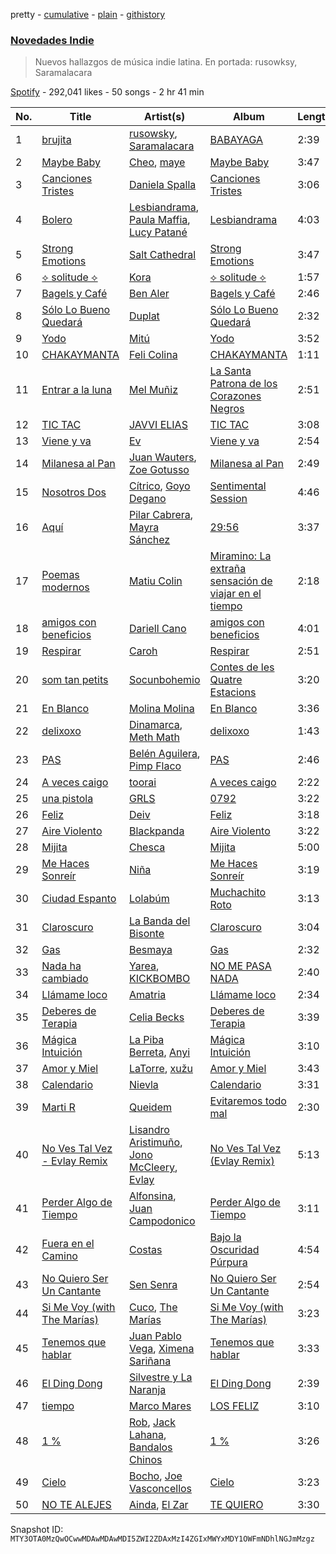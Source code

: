 pretty - [cumulative](/playlists/cumulative/37i9dQZF1DXaaU1AaHpZeu.md) - [plain](/playlists/plain/37i9dQZF1DXaaU1AaHpZeu) - [githistory](https://github.githistory.xyz/mackorone/spotify-playlist-archive/blob/main/playlists/plain/37i9dQZF1DXaaU1AaHpZeu)

### [Novedades Indie](https://open.spotify.com/playlist/37i9dQZF1DXaaU1AaHpZeu)

> Nuevos hallazgos de música indie latina\. En portada: rusowksy, Saramalacara

[Spotify](https://open.spotify.com/user/spotify) - 292,041 likes - 50 songs - 2 hr 41 min

| No. | Title | Artist(s) | Album | Length |
|---|---|---|---|---|
| 1 | [brujita](https://open.spotify.com/track/6kYLN1jiNx0e7cdj6QsHrM) | [rusowsky](https://open.spotify.com/artist/1XEVu7gdRFfzEFqsPrancH), [Saramalacara](https://open.spotify.com/artist/3QchzUOTSCKWmaRGEEiuir) | [BABAYAGA](https://open.spotify.com/album/2p8CEb59obQ62nhqLbTE6I) | 2:39 |
| 2 | [Maybe Baby](https://open.spotify.com/track/0qKCO9DXAH7kqc2JF3U5jd) | [Cheo](https://open.spotify.com/artist/2sshGYdyr1ZEl4Np76RRxG), [maye](https://open.spotify.com/artist/5ti5FPHgtaSf15KcUisZMt) | [Maybe Baby](https://open.spotify.com/album/4tnEnvRN4d6GE6JpKzZNZe) | 3:47 |
| 3 | [Canciones Tristes](https://open.spotify.com/track/5QNvwRbmGwmOU09DWSfCiA) | [Daniela Spalla](https://open.spotify.com/artist/2VSRhqonKsL7KRAIk8SMmt) | [Canciones Tristes](https://open.spotify.com/album/2wKs3Fz684CerCyUOhJOxP) | 3:06 |
| 4 | [Bolero](https://open.spotify.com/track/3yz96oTI0rHUaXruFziWBS) | [Lesbiandrama](https://open.spotify.com/artist/0LZwj8XbxIwTjaDX478RXl), [Paula Maffia](https://open.spotify.com/artist/4soieU4IFUQEcYULczxzFa), [Lucy Patané](https://open.spotify.com/artist/0ocA2OjaXb4KyFX7zJE2Ld) | [Lesbiandrama](https://open.spotify.com/album/2oY9USTDYbnQtcy5bRa2DR) | 4:03 |
| 5 | [Strong Emotions](https://open.spotify.com/track/5vESv7xXAIhEL9UA1N6uav) | [Salt Cathedral](https://open.spotify.com/artist/1HhSYZFNNPTTZuOlSfZUJP) | [Strong Emotions](https://open.spotify.com/album/4VuK9WBr3m6VgYorAK69iE) | 3:47 |
| 6 | [⟡ solitude ⟡](https://open.spotify.com/track/0085Y1oLaWiAB94I4iQo8N) | [Kora](https://open.spotify.com/artist/3ZxaYY2eYNWxg8v1s2k6JD) | [⟡ solitude ⟡](https://open.spotify.com/album/13zX2as4ggekSgaZEVYEIv) | 1:57 |
| 7 | [Bagels y Café](https://open.spotify.com/track/1bkMM9f67Taz4VhE0eswro) | [Ben Aler](https://open.spotify.com/artist/0jMMS87c4v40JITdDE0c1R) | [Bagels y Café](https://open.spotify.com/album/0LxNYYgAewdpU7HQiPYtg4) | 2:46 |
| 8 | [Sólo Lo Bueno Quedará](https://open.spotify.com/track/11cMrX3bUlKx3nu68hoXb4) | [Duplat](https://open.spotify.com/artist/74Bgwc5zD9KyNHiMqy2QJO) | [Sólo Lo Bueno Quedará](https://open.spotify.com/album/49u9AqmZFz9U7RuoQRp5UV) | 2:32 |
| 9 | [Yodo](https://open.spotify.com/track/20T0tZ0V9HNXZOtDlMzeeR) | [Mitú](https://open.spotify.com/artist/3OlI3HjAc1LQUmd7wozF6k) | [Yodo](https://open.spotify.com/album/59WMptFF2zXHaTaKnv8h2A) | 3:52 |
| 10 | [CHAKAYMANTA](https://open.spotify.com/track/6Sb3yNWw3mVNoH1qd4Y183) | [Feli Colina](https://open.spotify.com/artist/4EmjPNMuvvKSEAyx7ibGrs) | [CHAKAYMANTA](https://open.spotify.com/album/5UsMwvYIJDK96nQdmLhVRZ) | 1:11 |
| 11 | [Entrar a la luna](https://open.spotify.com/track/1DJCk36SjR5rGighWlHjjX) | [Mel Muñiz](https://open.spotify.com/artist/05NEGCiyDYaJtcPiagl46Y) | [La Santa Patrona de los Corazones Negros](https://open.spotify.com/album/2ajge8g0wBGDtctb0y59IR) | 2:51 |
| 12 | [TIC TAC](https://open.spotify.com/track/5aUNWjdLcTDUvM9LNvM1Gz) | [JAVVI ELIAS](https://open.spotify.com/artist/0wdQR6Qd64uSVhNJy7M2F0) | [TIC TAC](https://open.spotify.com/album/3y25gODVUqLXu8aNYEBFt4) | 3:08 |
| 13 | [Viene y va](https://open.spotify.com/track/7BmOMWZGP24NqOhKHR5nP9) | [Ev](https://open.spotify.com/artist/21EczEifDKebasemX58Jp8) | [Viene y va](https://open.spotify.com/album/6GWe6fVPhwpgPU6sfmwM0W) | 2:54 |
| 14 | [Milanesa al Pan](https://open.spotify.com/track/6gE0pYDB5ndP0bSPeXktcL) | [Juan Wauters](https://open.spotify.com/artist/7CKkZZW3XtnPmqlwaElmoV), [Zoe Gotusso](https://open.spotify.com/artist/3XBw8ImFEo86mEB2dYh0vS) | [Milanesa al Pan](https://open.spotify.com/album/405rypS7jhNdcqFTnIsVdL) | 2:49 |
| 15 | [Nosotros Dos](https://open.spotify.com/track/5uUFtJXIjwvvKj3uISvJf2) | [Cítrico](https://open.spotify.com/artist/00CoCNLLdB7cWFgA8NG5q9), [Goyo Degano](https://open.spotify.com/artist/2jdmT8GGcp6lWM58D0ROYf) | [Sentimental Session](https://open.spotify.com/album/0hwQPw5UbQZtjRr8Z0kBm5) | 4:46 |
| 16 | [Aquí](https://open.spotify.com/track/7tcZXVCBzWYqoL5xlW35yc) | [Pilar Cabrera](https://open.spotify.com/artist/5gutZJ2QQFov3bjvQftsva), [Mayra Sánchez](https://open.spotify.com/artist/15G6Ay5IOV6z7Sw2bpCQWv) | [29:56](https://open.spotify.com/album/537tRWbun6NLMqSrvLb9Rl) | 3:37 |
| 17 | [Poemas modernos](https://open.spotify.com/track/1AIli8DBrJAS2cfJFyadtc) | [Matiu Colin](https://open.spotify.com/artist/6W8Ofn1pE301BFgbJKoHTr) | [Miramino: La extraña sensación de viajar en el tiempo](https://open.spotify.com/album/738QgxWqwlkz0bAVeTIzKP) | 2:18 |
| 18 | [amigos con beneficios](https://open.spotify.com/track/5z7CdPON2afBSONCdIMniG) | [Dariell Cano](https://open.spotify.com/artist/5aCpXuqGhGgQhqHtGObmJT) | [amigos con beneficios](https://open.spotify.com/album/5GIg36pmqOUTW5SlAAqqnh) | 4:01 |
| 19 | [Respirar](https://open.spotify.com/track/1GGhhrtbOp1BL2OXYXLtIV) | [Caroh](https://open.spotify.com/artist/4oaTqNQEXY4QrSzks8kImL) | [Respirar](https://open.spotify.com/album/0ABDSOi95uY6U9lAOpkU4r) | 2:51 |
| 20 | [som tan petits](https://open.spotify.com/track/0OftyCuI4WuZEYOAM1ht0V) | [Socunbohemio](https://open.spotify.com/artist/3Zyph9kkkEfTKaMQrLotUV) | [Contes de les Quatre Estacions](https://open.spotify.com/album/7oydbyLeRDYn6W2SN4sMRT) | 3:20 |
| 21 | [En Blanco](https://open.spotify.com/track/2EtoMhBtGTTapZvsjWJk8n) | [Molina Molina](https://open.spotify.com/artist/3Jxz3hRq1Ekh4GfoFntVA0) | [En Blanco](https://open.spotify.com/album/0ZJFI84zMCdB1Gjw9GJIX5) | 3:36 |
| 22 | [delixoxo](https://open.spotify.com/track/5654CMVaFIwOLavjxoyOiD) | [Dinamarca](https://open.spotify.com/artist/4YFGNIynoM4Kq6f4VcZ7SX), [Meth Math](https://open.spotify.com/artist/1avO1wALC75qKqIUpkJh0T) | [delixoxo](https://open.spotify.com/album/1Aaf36c2Cm0OGccOMUiCDr) | 1:43 |
| 23 | [PAS](https://open.spotify.com/track/4NiPgL5Vicj6rVks2Ismc5) | [Belén Aguilera](https://open.spotify.com/artist/5fmYDIdgEkSgLdL6esxgfp), [Pimp Flaco](https://open.spotify.com/artist/3UZFWMkyLElpRsLPdButSC) | [PAS](https://open.spotify.com/album/5uQp7mNaf5hiVAfphFjjoc) | 2:46 |
| 24 | [A veces caigo](https://open.spotify.com/track/23VsJynQzdhikyNxp3xu1s) | [toorai](https://open.spotify.com/artist/6GevMSNQ6R54xxyfOFSWBd) | [A veces caigo](https://open.spotify.com/album/7DhpUA2MCtE0w8do19Vgzd) | 2:22 |
| 25 | [una pistola](https://open.spotify.com/track/3W84tomeyoKmsMcQpRCoAb) | [GRLS](https://open.spotify.com/artist/6hH7QHJ88Vy6KKiWANlIam) | [0792](https://open.spotify.com/album/29FBrqYK936MhgT10dfCPb) | 3:22 |
| 26 | [Feliz](https://open.spotify.com/track/3v8D562eKmS74tiio3JLwG) | [Deiv](https://open.spotify.com/artist/6Z26q1zYyoHDTzO2SrVaX1) | [Feliz](https://open.spotify.com/album/5OryS0f5aSUvZtV5FgLt9t) | 3:18 |
| 27 | [Aire Violento](https://open.spotify.com/track/795aiE9YYd1Tv4DSbwVs7p) | [Blackpanda](https://open.spotify.com/artist/7LrXIUbc5YUI3SjEaAh3ma) | [Aire Violento](https://open.spotify.com/album/1MvlVIw7YURD4MfFoew81o) | 3:22 |
| 28 | [Mijita](https://open.spotify.com/track/1Sov0pi4zkxntdYfcDMV1n) | [Chesca](https://open.spotify.com/artist/1MRWKooJe1RFjLrJcZSui2) | [Mijita](https://open.spotify.com/album/2J3t4QBygIIbVMDqBqeI99) | 5:00 |
| 29 | [Me Haces Sonreír](https://open.spotify.com/track/5WC0OIk0R1cJIxEHeElAaJ) | [Niña ](https://open.spotify.com/artist/0misO3JFnF87rfRJ5UuJpc) | [Me Haces Sonreír](https://open.spotify.com/album/1V6m77XJ6uBSDCqQ9dbhTB) | 3:19 |
| 30 | [Ciudad Espanto](https://open.spotify.com/track/1LaVxGRKECxCucel5Gs8tt) | [Lolabúm](https://open.spotify.com/artist/1Smk5600sBY0IosFDG2zki) | [Muchachito Roto](https://open.spotify.com/album/59EbB1Kyy8ThhlY9QJFPev) | 3:13 |
| 31 | [Claroscuro](https://open.spotify.com/track/5p5AhrRFj9HUaxqDXDL5rh) | [La Banda del Bisonte](https://open.spotify.com/artist/363z8t8XMXCozcLQorLiPD) | [Claroscuro](https://open.spotify.com/album/7yfdxsGFK68Q5P2kGaqK3Y) | 3:04 |
| 32 | [Gas](https://open.spotify.com/track/3U3ghTNsS0WINKOZJPwIkO) | [Besmaya](https://open.spotify.com/artist/1yk1KXKWdvXVUC1TLAnO97) | [Gas](https://open.spotify.com/album/2qcdaSIoBaj2eDRU6sTMCb) | 2:32 |
| 33 | [Nada ha cambiado](https://open.spotify.com/track/1DSifk5tKB93s9rAUJi4kn) | [Yarea](https://open.spotify.com/artist/2O4wnhTr4SO5ezY6WXI2Kl), [KICKBOMBO](https://open.spotify.com/artist/7A2htSu45kogVfNBMD4Xgh) | [NO ME PASA NADA](https://open.spotify.com/album/0KJSpW77D1DmoN5tBJKeyI) | 2:40 |
| 34 | [Llámame loco](https://open.spotify.com/track/2LthiNe3VkZg3NpWNcHeHl) | [Amatria](https://open.spotify.com/artist/5aINmhPWfAHvZ5qaMdBezq) | [Llámame loco](https://open.spotify.com/album/0n0YzbdI7kNBvD805ToK0Z) | 2:34 |
| 35 | [Deberes de Terapia](https://open.spotify.com/track/7a6oOCSLtyBaJ7yKDPScH4) | [Celia Becks](https://open.spotify.com/artist/50WyUnAV5BUImbldUlW5e1) | [Deberes de Terapia](https://open.spotify.com/album/0HyFeHSotAiF8PanHIlryd) | 3:39 |
| 36 | [Mágica Intuición](https://open.spotify.com/track/0LyxlEukWhwdDyMuHdAsY8) | [La Piba Berreta](https://open.spotify.com/artist/4qECsLAGxuTLtPdDtgMCST), [Anyi](https://open.spotify.com/artist/4X3jL5rTrxMobkSxezJ6SD) | [Mágica Intuición](https://open.spotify.com/album/667lQQJCy9qQfB5pGI2bYE) | 3:10 |
| 37 | [Amor y Miel](https://open.spotify.com/track/4nyczrJDx1gWVWiG3SGaVa) | [LaTorre](https://open.spotify.com/artist/1jiEzyMQwfYcQtp19fwOTZ), [xužu](https://open.spotify.com/artist/5C1eNMRrSEwLBy9BMNBfoB) | [Amor y Miel](https://open.spotify.com/album/1zkCyLRTjQc13vvrU1I9mc) | 3:43 |
| 38 | [Calendario](https://open.spotify.com/track/2eeaggskA5wDbMJDcJcRYB) | [Nievla](https://open.spotify.com/artist/2LnG9Y5m1N69MBmComLbFp) | [Calendario](https://open.spotify.com/album/4wPXIfRubCiFkDrmI4b5Pr) | 3:31 |
| 39 | [Marti R](https://open.spotify.com/track/55GqYEvQDl7FlcLkmHQX18) | [Queidem](https://open.spotify.com/artist/1Rhh50B7hX1KLom9agA3Cf) | [Evitaremos todo mal](https://open.spotify.com/album/0pTTwipJ3H6v9NIEX73pxy) | 2:30 |
| 40 | [No Ves Tal Vez \- Evlay Remix](https://open.spotify.com/track/6u9UrHLwwM51a69QUN9xcF) | [Lisandro Aristimuño](https://open.spotify.com/artist/0ovfSEcDqepf0vqJc811zQ), [Jono McCleery](https://open.spotify.com/artist/23usQJ95w7f95tnN4MJEgy), [Evlay](https://open.spotify.com/artist/2JsDK87cAxuUlz4L4izU7A) | [No Ves Tal Vez \(Evlay Remix\)](https://open.spotify.com/album/0GHjBHc8ZxFE22P9YATmku) | 5:13 |
| 41 | [Perder Algo de Tiempo](https://open.spotify.com/track/3sWajgDFIB55nviApDU60D) | [Alfonsina](https://open.spotify.com/artist/2PiVgpD2ynESIozDDEEh8k), [Juan Campodonico](https://open.spotify.com/artist/0sadZS0EK146Ej3M0chASN) | [Perder Algo de Tiempo](https://open.spotify.com/album/2MwhdcY4yYtNpALVYx4l1c) | 3:11 |
| 42 | [Fuera en el Camino](https://open.spotify.com/track/58a24gnfCMiqU6FsbJVNt5) | [Costas](https://open.spotify.com/artist/7J4QsLCXzX1JVzmmt9pW6B) | [Bajo la Oscuridad Púrpura](https://open.spotify.com/album/3wfpgiflDDNFWolfmBYsiD) | 4:54 |
| 43 | [No Quiero Ser Un Cantante](https://open.spotify.com/track/1kWxCgPnBzvqQm5U2L2I6v) | [Sen Senra](https://open.spotify.com/artist/5lWasZeo8uWQk6GD8czJLq) | [No Quiero Ser Un Cantante](https://open.spotify.com/album/0cgQgIKuGuqMaqbi9PI8T9) | 2:54 |
| 44 | [Si Me Voy \(with The Marías\)](https://open.spotify.com/track/6GiCszfL4D2GlCU8tFU3sR) | [Cuco](https://open.spotify.com/artist/2Tglaf8nvDzwSQnpSrjLHP), [The Marías](https://open.spotify.com/artist/2sSGPbdZJkaSE2AbcGOACx) | [Si Me Voy \(with The Marías\)](https://open.spotify.com/album/5TZm9qi0223t20ypmJevEq) | 3:23 |
| 45 | [Tenemos que hablar](https://open.spotify.com/track/1pSwtcaRE3LbpKiOK00l4N) | [Juan Pablo Vega](https://open.spotify.com/artist/2PfyKA4qhjkxUVkerTCxz0), [Ximena Sariñana](https://open.spotify.com/artist/7plUpXSFcSJUZSiZAoXqr1) | [Tenemos que hablar](https://open.spotify.com/album/4bza078y7xvT1KpPoVzbx2) | 3:33 |
| 46 | [El Ding Dong](https://open.spotify.com/track/3BsdHpAazyhrsZJldvlJjI) | [Silvestre y La Naranja](https://open.spotify.com/artist/1hE5imhaIrCEKoHLHW9aCO) | [El Ding Dong](https://open.spotify.com/album/5fIoGmJwYfj24FqrUU8Yvp) | 2:39 |
| 47 | [tiempo](https://open.spotify.com/track/535DppotJEFD9C8636VIYQ) | [Marco Mares](https://open.spotify.com/artist/5Eg5ZoZgXAa1Eit48sxoKQ) | [LOS FELIZ](https://open.spotify.com/album/390uWKDSYJdCxX0dYebMyJ) | 3:10 |
| 48 | [1 %](https://open.spotify.com/track/504NZB23EILbw8o1OAqeCM) | [Rob](https://open.spotify.com/artist/08MbVpIfR68DibfHcDYaUe), [Jack Lahana](https://open.spotify.com/artist/1hN9BKDXYUmkZa9B1gOn69), [Bandalos Chinos](https://open.spotify.com/artist/0wn2qDKzeFlhjRUtJAwJjp) | [1 %](https://open.spotify.com/album/2Wbl5mZ76Db84y6Ru8pluV) | 3:26 |
| 49 | [Cielo](https://open.spotify.com/track/1mXLf0jnxS9Uevkds7rEvy) | [Bocho](https://open.spotify.com/artist/345MIEXxffgO93aCGlO8el), [Joe Vasconcellos](https://open.spotify.com/artist/4sGC7K2rSpWrWudBgYPMce) | [Cielo](https://open.spotify.com/album/0KyvNuaS3Sy2N5dLXAgVlM) | 3:23 |
| 50 | [NO TE ALEJES](https://open.spotify.com/track/4Nx5BIyMer4DjxbE5aJh1v) | [Ainda](https://open.spotify.com/artist/3eZXi1et2XpXPD7PoUDDzE), [El Zar](https://open.spotify.com/artist/1cj1ov4uZ0Htsx9PWDpNvi) | [TE QUIERO](https://open.spotify.com/album/65EzIW9HRqb0a7v8gY3oXJ) | 3:30 |

Snapshot ID: `MTY3OTA0MzQwOCwwMDAwMDAwMDI5ZWI2ZDAxMzI4ZGIxMWYxMDY1OWFmNDhlNGJmMzgz`
